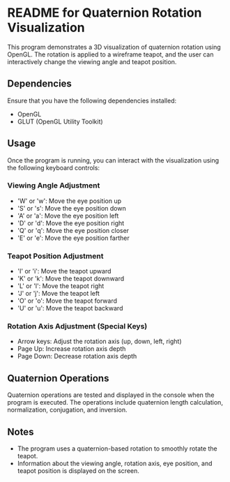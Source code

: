 # README for Quaternion Rotation Visualization

This program demonstrates a 3D visualization of quaternion rotation using OpenGL. The rotation is applied to a wireframe teapot, and the user can interactively change the viewing angle and teapot position.

## Dependencies

Ensure that you have the following dependencies installed:

- OpenGL
- GLUT (OpenGL Utility Toolkit)

## Usage

Once the program is running, you can interact with the visualization using the following keyboard controls:

### Viewing Angle Adjustment
- 'W' or 'w': Move the eye position up
- 'S' or 's': Move the eye position down
- 'A' or 'a': Move the eye position left
- 'D' or 'd': Move the eye position right
- 'Q' or 'q': Move the eye position closer
- 'E' or 'e': Move the eye position farther

### Teapot Position Adjustment
- 'I' or 'i': Move the teapot upward
- 'K' or 'k': Move the teapot downward
- 'L' or 'l': Move the teapot right
- 'J' or 'j': Move the teapot left
- 'O' or 'o': Move the teapot forward
- 'U' or 'u': Move the teapot backward

### Rotation Axis Adjustment (Special Keys)
- Arrow keys: Adjust the rotation axis (up, down, left, right)
- Page Up: Increase rotation axis depth
- Page Down: Decrease rotation axis depth

## Quaternion Operations

Quaternion operations are tested and displayed in the console when the program is executed. The operations include quaternion length calculation, normalization, conjugation, and inversion.

## Notes

- The program uses a quaternion-based rotation to smoothly rotate the teapot.
- Information about the viewing angle, rotation axis, eye position, and teapot position is displayed on the screen.

